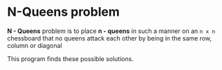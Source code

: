 # N-Queens problem

**N - Queens** problem is to place **n - queens** in such a manner on an `n x n` chessboard that no queens attack each other by being in the same row, column or diagonal

This program finds these possible solutions.
